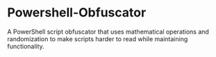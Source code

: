 # Powershell-Obfuscator
A PowerShell script obfuscator that uses mathematical operations and randomization to make scripts harder to read while maintaining functionality.

